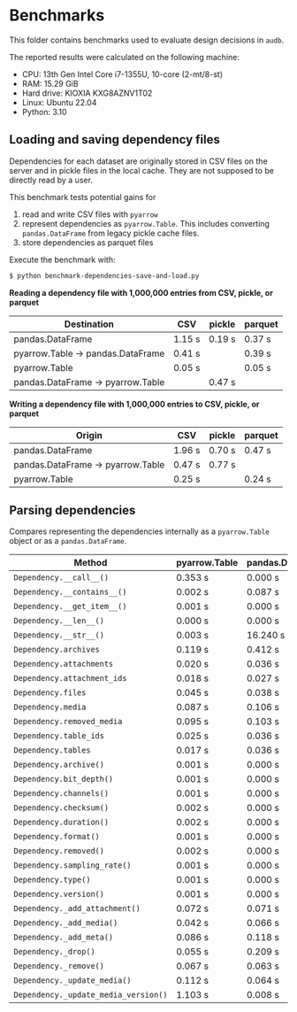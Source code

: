 # Benchmarks

This folder contains benchmarks
used to evaluate design decisions
in `audb`.

The reported results were calculated
on the following machine:

* CPU: 13th Gen Intel Core i7-1355U, 10-core (2-mt/8-st)
* RAM: 15.29 GiB
* Hard drive: KIOXIA KXG8AZNV1T02
* Linux: Ubuntu 22.04
* Python: 3.10


## Loading and saving dependency files

Dependencies for each dataset
are originally stored in CSV files
on the server
and in pickle files
in the local cache.
They are not supposed to be directly read
by a user.

This benchmark tests
potential gains for

1. read and write CSV files with `pyarrow`
2. represent dependencies as `pyarrow.Table`.
  This includes converting
  `pandas.DataFrame`
  from legacy pickle cache files.
3. store dependencies as parquet files

Execute the benchmark with:

```bash
$ python benchmark-dependencies-save-and-load.py
```

**Reading a dependency file
with 1,000,000 entries
from CSV, pickle, or parquet**

| Destination                       | CSV    | pickle | parquet |
| --------------------------------- | ------ | ------ | ------- |
| pandas.DataFrame                  | 1.15 s | 0.19 s | 0.37 s  |
| pyarrow.Table -> pandas.DataFrame | 0.41 s |        | 0.39 s  |
| pyarrow.Table                     | 0.05 s |        | 0.05 s  |
| pandas.DataFrame -> pyarrow.Table |        | 0.47 s |         |

**Writing a dependency file
with 1,000,000 entries
to CSV, pickle, or parquet**

| Origin                            | CSV    | pickle | parquet |
| --------------------------------- | ------ | ------ | ------- |
| pandas.DataFrame                  | 1.96 s | 0.70 s | 0.47 s  |
| pandas.DataFrame -> pyarrow.Table | 0.47 s | 0.77 s |         |
| pyarrow.Table                     | 0.25 s |        | 0.24 s  |


## Parsing dependencies

Compares representing the dependencies internally
as a `pyarrow.Table` object
or as a `pandas.DataFrame`.


| Method                               | pyarrow.Table | pandas.DataFrame |
| ------------------------------------ | ------------- | ---------------- |
| `Dependency.__call__()`              | 0.353 s       | 0.000 s          |
| `Dependency.__contains__()`          | 0.002 s       | 0.087 s          |
| `Dependency.__get_item__()`          | 0.001 s       | 0.000 s          |
| `Dependency.__len__()`               | 0.000 s       | 0.000 s          |
| `Dependency.__str__()`               | 0.003 s       | 16.240 s         |
| `Dependency.archives`                | 0.119 s       | 0.412 s          |
| `Dependency.attachments`             | 0.020 s       | 0.036 s          |
| `Dependency.attachment_ids`          | 0.018 s       | 0.027 s          |
| `Dependency.files`                   | 0.045 s       | 0.038 s          |
| `Dependency.media`                   | 0.087 s       | 0.106 s          |
| `Dependency.removed_media`           | 0.095 s       | 0.103 s          |
| `Dependency.table_ids`               | 0.025 s       | 0.036 s          |
| `Dependency.tables`                  | 0.017 s       | 0.036 s          |
| `Dependency.archive()`               | 0.001 s       | 0.000 s          |
| `Dependency.bit_depth()`             | 0.001 s       | 0.000 s          |
| `Dependency.channels()`              | 0.001 s       | 0.000 s          |
| `Dependency.checksum()`              | 0.002 s       | 0.000 s          |
| `Dependency.duration()`              | 0.002 s       | 0.000 s          |
| `Dependency.format()`                | 0.001 s       | 0.000 s          |
| `Dependency.removed()`               | 0.002 s       | 0.000 s          |
| `Dependency.sampling_rate()`         | 0.001 s       | 0.000 s          |
| `Dependency.type()`                  | 0.001 s       | 0.000 s          |
| `Dependency.version()`               | 0.001 s       | 0.000 s          |
| `Dependency._add_attachment()`       | 0.072 s       | 0.071 s          |
| `Dependency._add_media()`            | 0.042 s       | 0.066 s          |
| `Dependency._add_meta()`             | 0.086 s       | 0.118 s          |
| `Dependency._drop()`                 | 0.055 s       | 0.209 s          |
| `Dependency._remove()`               | 0.067 s       | 0.063 s          |
| `Dependency._update_media()`         | 0.112 s       | 0.064 s          |
| `Dependency._update_media_version()` | 1.103 s       | 0.008 s          |
